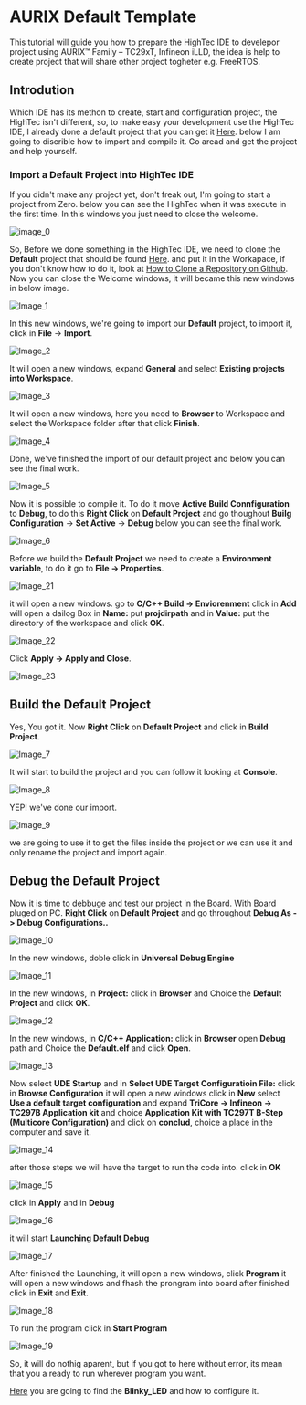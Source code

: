 # AURIX Default Template

This tutorial will guide you how to prepare the HighTec IDE to develepor project using AURIX™ Family – TC29xT, Infineon iLLD, the idea is help to create project that will share other project togheter e.g. FreeRTOS.

## Introdution

Which IDE has its methon to create, start and configuration project, the HighTec isn't different, so, to make easy your development use the HighTec IDE, I already done a default project that you can get it [Here](https://github.com/EltonJunior/AURIX_TFT_TC297B/tree/main/Default). below I am going to discrible how to import and compile it. Go aread and get the project and help yourself.

### Import a Default Project into HighTec IDE

If you didn't make any project yet, don't freak out, I'm going to start a project from Zero. below you can see the HighTec when it was execute in the first time. In this windows you just need to close the welcome.

![image_0](https://drive.google.com/uc?id=1RKJtaL_qxT9ddeuU-ea5m9QmqW68F7on)

So, Before we done something in the HighTec IDE, we need to clone the **Default** project that should be found [Here](https://github.com/EltonJunior/AURIX_TFT_TC297B/tree/main/Default). and put it in the Workapace, if you don't know how to do it, look at [How to Clone a Repository on Github](https://www.wikihow.com/Clone-a-Repository-on-Github#:~:text=Enter%20%E2%80%9Cgit%20clone%E2%80%9D%20followed%20by%20the%20source%20location,type%20out%20the%20source%20location%20after%20the%20command.). Now you can close the Welcome windows, it will became this new windows in below image.

![Image_1](https://drive.google.com/uc?id=1XDlehlOzTXx9MYZ_aU8ZruZ7leYvQwrZ)

In this new windows, we're going to import our **Default** project, to import it, click in __File__ -> __Import__.

![Image_2](https://drive.google.com/uc?id=1U285IpwpwuTY1gjxVG-AkTiYkJS4QubX )

It will open a new windows, expand __General__ and select __Existing projects into Workspace__.

![Image_3](https://drive.google.com/uc?id=1jBIW1vm510gRf5DPbRu0KMx4Cr-jjKnS)

It will open a new windows, here you need to __Browser__ to Workspace and select the Workspace folder after that click __Finish__.

![Image_4](https://drive.google.com/uc?id=1EjzMOBSYmgk0EDJFVhF3q1wIk4tzzZ8_)

Done, we've finished the import of our default project and below you can see the final work.

![Image_5](https://drive.google.com/uc?id=1VVjh3RvpZ9x-kMoMBtSSFiz9GbuvmVUV)

Now it is possible to compile it. To do it move __Active Build Connfiguration__ to __Debug__, to do this __Right Click__ on __Default Project__ and go thoughout __Builg Configuration__ -> __Set Active__ -> __Debug__ below you can see the final work.

![Image_6](https://drive.google.com/uc?id=13sOtGdhNYozAop3rkG3E-QqG4f2jmvK_)

Before we build the __Default Project__ we need to create a __Environment variable__, to do it go to __File -> Properties__.

![Image_21](https://drive.google.com/uc?id=1z8TJaQx8FPiSiuRyxDNZmcr839x8Igst)

it will open a new windows. go to __C/C++ Build -> Enviorenment__ click in __Add__ will open a dailog Box in __Name:__ put __projdirpath__ and in __Value:__ put the directory of the workspace and click __OK__.

![Image_22](https://drive.google.com/uc?id=16f8-hxLJ2M40ZCkuLyVv_YjIsAylxCxd)

Click __Apply -> Apply and Close__.

![Image_23](https://drive.google.com/uc?id=1gkcsc_jZqB7_GZwN5fQy1OSD9RcolEiT)

## Build the Default Project

Yes, You got it. Now __Right Click__ on __Default Project__ and click in __Build Project__.

![Image_7](https://drive.google.com/uc?id=1MhQRaA7aP8iKnjWzPu10JIANtNyxtlPK)

It will start to build the project and you can follow it looking at __Console__.

![Image_8](https://drive.google.com/uc?id=1LwhDXALCD4A9K7xoGV1N8-2-9SJh5wBp)

YEP! we've done our import.

![Image_9](https://drive.google.com/uc?id=1kWH1f_5xkjzxLmzBu3JWUGIa8gp40qce)

we are going to use it to get the files inside the project or we can use it and only rename the project and import again.

## Debug the Default Project

Now it is time to debbuge and test our project in the Board. With Board pluged on PC. __Right Click__ on __Default Project__ and go throughout __Debug As -> Debug Configurations..__

![Image_10](https://drive.google.com/uc?id=1yOnifPKhR7OdLniED2e17Z3RS-3aEtMC)

In the new windows, doble click in __Universal Debug Engine__

![Image_11](https://drive.google.com/uc?id=1_gUsJxdwCkIs604Hdy3qxzNUO0xQx_JJ)

In the new windows, in __Project:__ click in __Browser__ and Choice the __Default Project__ and click __OK__.

![Image_12](https://drive.google.com/uc?id=1QbleqlNZhYD-LleqFNl0rt0X63MgYz1y)

In the new windows, in __C/C++ Application:__ click in __Browser__ open __Debug__ path and Choice the __Default.elf__ and click __Open__.

![Image_13](https://drive.google.com/uc?id=1AfIAJytd3poeuy_ThYgbwOP5Yd7lrIDn)

Now select __UDE Startup__ and in __Select UDE Target Configuratioin File:__ click in __Browse Configuration__ it will open a new windows click in __New__ select __Use a default target configuration__ and expand __TriCore -> Infineon -> TC297B Application kit__ and choice __Application Kit with TC297T B-Step (Multicore Configuration)__ and click on __conclud__, choice a place in the computer and save it.

![Image_14](https://drive.google.com/uc?id=1o6ISLy1WdY6sSkkXWTqP80bPhsq1KC3f)

after those steps we will have the target to run the code into. click in __OK__

![Image_15](https://drive.google.com/uc?id=1OQGXNlf-BkVHMBJOsvuz1ANl17HznCNV)

click in __Apply__ and in __Debug__

![Image_16](https://drive.google.com/uc?id=151Eitj-7b7LrylC6Ydb_YP2ABkiJHLuJ)

it will start __Launching Default Debug__

![Image_17](https://drive.google.com/uc?id=1idkpEj_PZiHoAPmw0FXTQibrkHpJuy3q)

After finished the Launching, it will open a new windows, click __Program__ it will open a new windows and fhash the prongram into board after finished click in __Exit__ and __Exit__.

![Image_18](https://drive.google.com/uc?id=1t0N2TR0Z74HtkwCEsuwlrLLihXvAfpeX)

To run the program click in __Start Program__

![Image_19](https://drive.google.com/uc?id=1z2LLc4lfvvaBa7_WTRAh_Axltc_8MSbp)

So, it will do nothig aparent, but if you got to here without error, its mean that you a ready to run wherever program you want.

[Here](https://github.com/EltonJunior/AURIX_TFT_TC297B/tree/main/Blinky_LED) you are going to find the __Blinky_LED__ and how to configure it.